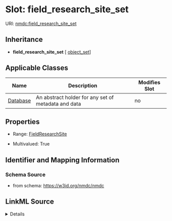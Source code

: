 # Slot: field_research_site_set

URI: [nmdc:field_research_site_set](https://w3id.org/nmdc/field_research_site_set)




## Inheritance

* **field_research_site_set** [ [object_set](object_set.md)]





## Applicable Classes

| Name | Description | Modifies Slot |
| --- | --- | --- |
[Database](Database.md) | An abstract holder for any set of metadata and data |  no  |







## Properties

* Range: [FieldResearchSite](FieldResearchSite.md)

* Multivalued: True





## Identifier and Mapping Information







### Schema Source


* from schema: https://w3id.org/nmdc/nmdc




## LinkML Source

<details>
```yaml
name: field_research_site_set
from_schema: https://w3id.org/nmdc/nmdc
rank: 1000
mixins:
- object_set
domain: Database
multivalued: true
alias: field_research_site_set
domain_of:
- Database
range: FieldResearchSite
inlined: true
inlined_as_list: true

```
</details>